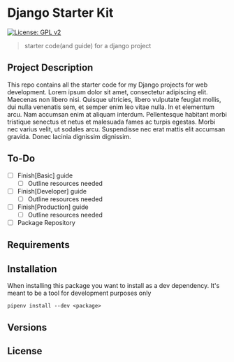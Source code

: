 Django Starter Kit
==================
[![License: GPL v2](https://img.shields.io/badge/License-GPL%20v2-blue.svg)](https://www.gnu.org/licenses/old-licenses/gpl-2.0.en.html)
> starter code(and guide) for a django project

Project Description
---

This repo contains all the starter code for my Django projects for web development. Lorem ipsum dolor sit amet, consectetur adipiscing elit. Maecenas non libero nisi. Quisque ultricies, libero vulputate feugiat mollis, dui nulla venenatis sem, et semper enim leo vitae nulla. In et elementum arcu. Nam accumsan enim at aliquam interdum. Pellentesque habitant morbi tristique senectus et netus et malesuada fames ac turpis egestas. Morbi nec varius velit, ut sodales arcu. Suspendisse nec erat mattis elit accumsan gravida. Donec lacinia dignissim dignissim.

To-Do
---

- [ ] Finish[Basic] guide
  - [ ] Outline resources needed
- [ ] Finish[Developer] guide
  - [ ] Outline resources needed
- [ ] Finish[Production] guide
  - [ ] Outline resources needed
- [ ] Package Repository

Requirements
---

Installation
---

When installing this package you want to install as a dev dependency. It's meant to be a tool for development purposes only

    pipenv install --dev <package>

Versions
---

License
---
